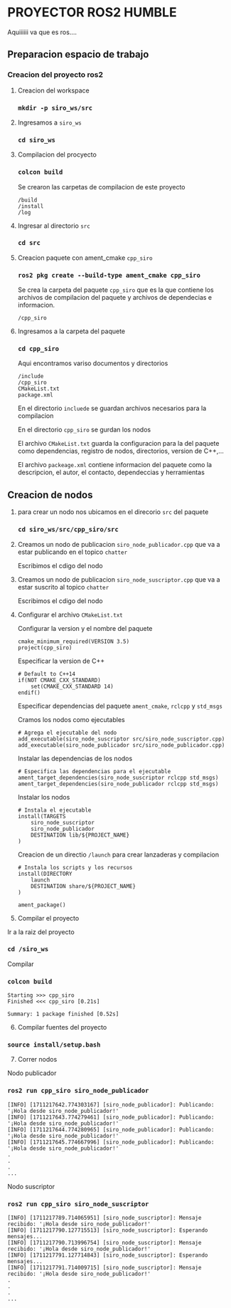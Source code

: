 # PROYECTOR ROS2 HUMBLE

Aquiiiiii va que es ros....

## Preparacion espacio de trabajo

### Creacion del proyecto ros2

1. Creacion del workspace

    ### `mkdir -p siro_ws/src`

2. Ingresamos a `siro_ws`

    ### `cd siro_ws`

3. Compilacion del procyecto

    ### `colcon build`

    Se crearon las carpetas de compilacion de este proyecto

    ```
    /build
    /install
    /log
    ```

4. Ingresar al directorio `src`

    ### `cd src`

5. Creacion paquete con ament_cmake `cpp_siro`

    ### `ros2 pkg create --build-type ament_cmake cpp_siro`

    Se crea la carpeta del paquete `cpp_siro`
    que es la que contiene los archivos de compilacion del paquete y archivos de dependecias e informacion.

    ```
    /cpp_siro
    ```

6. Ingresamos a la carpeta del paquete

    ### `cd cpp_siro`

    Aqui encontramos variso documentos y directorios

    ```
    /include
    /cpp_siro
    CMakeList.txt
    package.xml
    ```

    En el directorio `incluede` se guardan archivos necesarios para la compilacion

    En el directorio `cpp_siro` se gurdan los nodos

    El archivo `CMakeList.txt` guarda la configuracion para la del paquete como dependencias, registro de nodos, directorios, version de C++,...

    El archivo `packeage.xml` contiene informacion del paquete como la descripcion, el autor, el contacto, dependeccias y herramientas


## Creacion de nodos

1. para crear un nodo nos ubicamos en el direcorio `src` del paquete

    ### `cd siro_ws/src/cpp_siro/src`

2. Creamos un nodo de publicacion `siro_node_publicador.cpp` que va a estar publicando en el topico  `chatter`

    Escribimos el cdigo del nodo

3. Creamos un nodo de publicacion `siro_node_suscriptor.cpp` que va a estar suscrito al topico  `chatter`

    Escribimos el cdigo del nodo

4. Configurar el archivo `CMakeList.txt`

    Configurar la version y el nombre del paquete
    ```
    cmake_minimum_required(VERSION 3.5)
    project(cpp_siro)
    ```

    Especificar la version de C++
    ```
    # Default to C++14
    if(NOT CMAKE_CXX_STANDARD)
        set(CMAKE_CXX_STANDARD 14)
    endif()
    ```

    Especificar dependencias del paquete `ament_cmake`, `rclcpp` y `std_msgs`

    Cramos los nodos como ejecutables
    ```
    # Agrega el ejecutable del nodo
    add_executable(siro_node_suscriptor src/siro_node_suscriptor.cpp)
    add_executable(siro_node_publicador src/siro_node_publicador.cpp)
    ```

    Instalar las dependencias de los nodos
    ```
    # Especifica las dependencias para el ejecutable
    ament_target_dependencies(siro_node_suscriptor rclcpp std_msgs)
    ament_target_dependencies(siro_node_publicador rclcpp std_msgs)

    ```

    Instalar los nodos 
    ```
    # Instala el ejecutable
    install(TARGETS
        siro_node_suscriptor
        siro_node_publicador
        DESTINATION lib/${PROJECT_NAME}
    )
    ```

    Creacion de un directio `/launch` para crear lanzaderas y compilacion

    ```
    # Instala los scripts y los recursos
    install(DIRECTORY
        launch
        DESTINATION share/${PROJECT_NAME}
    )

    ament_package()
    ```


5. Compilar el proyecto

Ir a la raiz del proyecto

### `cd /siro_ws`

Compilar

### `colcon build`

```
Starting >>> cpp_siro
Finished <<< cpp_siro [0.21s]                     

Summary: 1 package finished [0.52s]

```

6. Compilar fuentes del proyecto

### `source install/setup.bash`

7. Correr nodos 

Nodo publicador 

### `ros2 run cpp_siro siro_node_publicador`

```
[INFO] [1711217642.774303167] [siro_node_publicador]: Publicando: '¡Hola desde siro_node_publicador!'
[INFO] [1711217643.774279461] [siro_node_publicador]: Publicando: '¡Hola desde siro_node_publicador!'
[INFO] [1711217644.774280965] [siro_node_publicador]: Publicando: '¡Hola desde siro_node_publicador!'
[INFO] [1711217645.774667996] [siro_node_publicador]: Publicando: '¡Hola desde siro_node_publicador!'
.
.
.
...
```

Nodo suscriptor

### `ros2 run cpp_siro siro_node_suscriptor`
```
[INFO] [1711217789.714065951] [siro_node_suscriptor]: Mensaje recibido: '¡Hola desde siro_node_publicador!'
[INFO] [1711217790.127715513] [siro_node_suscriptor]: Esperando mensajes...
[INFO] [1711217790.713996754] [siro_node_suscriptor]: Mensaje recibido: '¡Hola desde siro_node_publicador!'
[INFO] [1711217791.127714843] [siro_node_suscriptor]: Esperando mensajes...
[INFO] [1711217791.714009715] [siro_node_suscriptor]: Mensaje recibido: '¡Hola desde siro_node_publicador!'
.
.
.
...
```